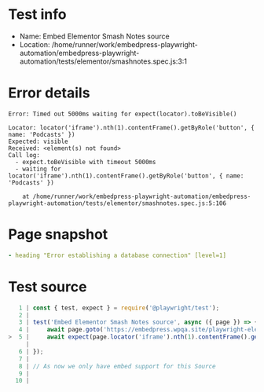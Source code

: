 # Test info

- Name: Embed Elementor Smash Notes source
- Location: /home/runner/work/embedpress-playwright-automation/embedpress-playwright-automation/tests/elementor/smashnotes.spec.js:3:1

# Error details

```
Error: Timed out 5000ms waiting for expect(locator).toBeVisible()

Locator: locator('iframe').nth(1).contentFrame().getByRole('button', { name: 'Podcasts' })
Expected: visible
Received: <element(s) not found>
Call log:
  - expect.toBeVisible with timeout 5000ms
  - waiting for locator('iframe').nth(1).contentFrame().getByRole('button', { name: 'Podcasts' })

    at /home/runner/work/embedpress-playwright-automation/embedpress-playwright-automation/tests/elementor/smashnotes.spec.js:5:106
```

# Page snapshot

```yaml
- heading "Error establishing a database connection" [level=1]
```

# Test source

```ts
   1 | const { test, expect } = require('@playwright/test');
   2 |
   3 | test('Embed Elementor Smash Notes source', async ({ page }) => {
   4 |     await page.goto('https://embedpress.wpqa.site/playwright-elementor/el-smash-notes/');
>  5 |     await expect(page.locator('iframe').nth(1).contentFrame().getByRole('button', { name: 'Podcasts' })).toBeVisible();
     |                                                                                                          ^ Error: Timed out 5000ms waiting for expect(locator).toBeVisible()
   6 | });
   7 |
   8 | // As now we only have embed support for this Source
   9 |
  10 |
```